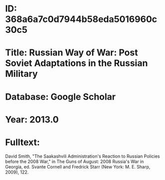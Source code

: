 # ID: 368a6a7c0d7944b58eda5016960c30c5
# Title: Russian Way of War: Post Soviet Adaptations in the Russian Military
# Database: Google Scholar
# Year: 2013.0
# Fulltext:
David Smith, "The Saakashvili Administration's Reaction to Russian Policies before the 2008 War," in The Guns of August: 2008 Russia's War in Georgia, ed.
Svante Cornell and Fredrick Starr (New York: M. E. Sharp, 2009), 122.